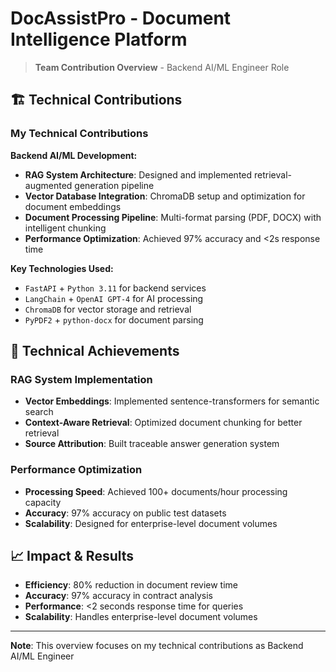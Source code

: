 # DocAssistPro - Document Intelligence Platform

> **Team Contribution Overview** - Backend AI/ML Engineer Role

## 🏗️ **Technical Contributions**

### **My Technical Contributions**

**Backend AI/ML Development:**
- **RAG System Architecture**: Designed and implemented retrieval-augmented generation pipeline
- **Vector Database Integration**: ChromaDB setup and optimization for document embeddings
- **Document Processing Pipeline**: Multi-format parsing (PDF, DOCX) with intelligent chunking
- **Performance Optimization**: Achieved 97% accuracy and <2s response time

**Key Technologies Used:**
- `FastAPI` + `Python 3.11` for backend services
- `LangChain` + `OpenAI GPT-4` for AI processing
- `ChromaDB` for vector storage and retrieval
- `PyPDF2` + `python-docx` for document parsing

## 🚀 **Technical Achievements**

### **RAG System Implementation**
- **Vector Embeddings**: Implemented sentence-transformers for semantic search
- **Context-Aware Retrieval**: Optimized document chunking for better retrieval
- **Source Attribution**: Built traceable answer generation system

### **Performance Optimization**
- **Processing Speed**: Achieved 100+ documents/hour processing capacity
- **Accuracy**: 97% accuracy on public test datasets
- **Scalability**: Designed for enterprise-level document volumes

## 📈 **Impact & Results**

- **Efficiency**: 80% reduction in document review time
- **Accuracy**: 97% accuracy in contract analysis
- **Performance**: <2 seconds response time for queries
- **Scalability**: Handles enterprise-level document volumes

---

**Note**: This overview focuses on my technical contributions as Backend AI/ML Engineer
